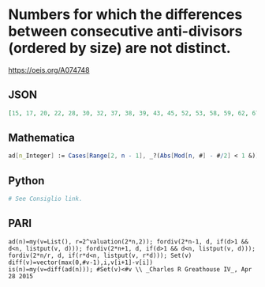 # Numbers for which the differences between consecutive anti\-divisors \(ordered by size\) are not distinct\.
https://oeis.org/A074748
## JSON
```JSON
[15, 17, 20, 22, 28, 30, 32, 37, 38, 39, 43, 45, 52, 53, 58, 59, 62, 67, 73, 75, 77, 82, 85, 87, 88, 90, 94, 95, 97, 98, 99, 105, 111, 115, 118, 120, 122, 123, 124, 127, 128, 135, 137, 138, 142, 143, 145, 148, 149, 150, 157, 158, 162, 171, 172, 173, 175, 178, 179, 181, 182, 185, 188, 189, 193, 195]
```
## Mathematica
```Mathematica
ad[n_Integer] := Cases[Range[2, n - 1], _?(Abs[Mod[n, #] - #/2] < 1 &)]; s = ad /@ Range@ 200 /. {{} -> {0, 1}, {_} -> {0, 1}}; Flatten@ Position[Differences /@ s, l_List /; Length@ l != Length@ DeleteDuplicates@ l] (* _Michael De Vlieger_, Apr 30 2015 *)
```
## Python
```Python
# See Consiglio link.
```
## PARI
```PARI
ad(n)=my(v=List(), r=2^valuation(2*n,2)); fordiv(2*n-1, d, if(d>1 && d<n, listput(v, d))); fordiv(2*n+1, d, if(d>1 && d<n, listput(v, d))); fordiv(2*n/r, d, if(r*d<n, listput(v, r*d))); Set(v)
diff(v)=vector(max(0,#v-1),i,v[i+1]-v[i])
is(n)=my(v=diff(ad(n))); #Set(v)<#v \\ _Charles R Greathouse IV_, Apr 28 2015
```
